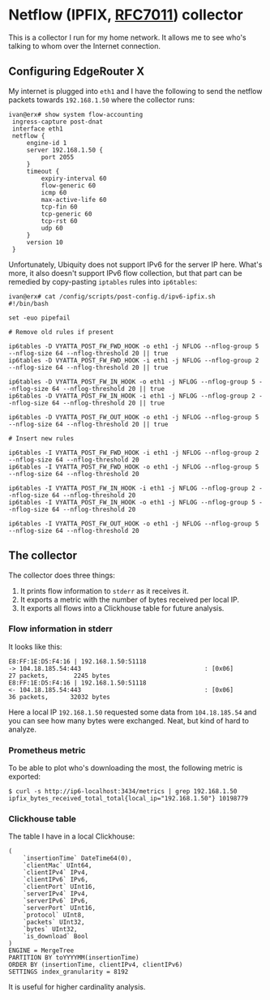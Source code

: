 # Netflow (IPFIX, [RFC7011]) collector

[RFC7011]: https://datatracker.ietf.org/doc/html/rfc7011

This is a collector I run for my home network. It allows me to see
who's talking to whom over the Internet connection.

## Configuring EdgeRouter X

My internet is plugged into `eth1` and I have the following to send
the netflow packets towards `192.168.1.50` where the collector runs:

```
ivan@erx# show system flow-accounting
 ingress-capture post-dnat
 interface eth1
 netflow {
     engine-id 1
     server 192.168.1.50 {
         port 2055
     }
     timeout {
         expiry-interval 60
         flow-generic 60
         icmp 60
         max-active-life 60
         tcp-fin 60
         tcp-generic 60
         tcp-rst 60
         udp 60
     }
     version 10
 }
```

Unfortunately, Ubiquity does not support IPv6 for the server IP here.
What's more, it also doesn't support IPv6 flow collection, but that part
can be remedied by copy-pasting `iptables` rules into `ip6tables`:

```
ivan@erx# cat /config/scripts/post-config.d/ipv6-ipfix.sh
#!/bin/bash

set -euo pipefail

# Remove old rules if present

ip6tables -D VYATTA_POST_FW_FWD_HOOK -o eth1 -j NFLOG --nflog-group 5 --nflog-size 64 --nflog-threshold 20 || true
ip6tables -D VYATTA_POST_FW_FWD_HOOK -i eth1 -j NFLOG --nflog-group 2 --nflog-size 64 --nflog-threshold 20 || true

ip6tables -D VYATTA_POST_FW_IN_HOOK -o eth1 -j NFLOG --nflog-group 5 --nflog-size 64 --nflog-threshold 20 || true
ip6tables -D VYATTA_POST_FW_IN_HOOK -i eth1 -j NFLOG --nflog-group 2 --nflog-size 64 --nflog-threshold 20 || true

ip6tables -D VYATTA_POST_FW_OUT_HOOK -o eth1 -j NFLOG --nflog-group 5 --nflog-size 64 --nflog-threshold 20 || true

# Insert new rules

ip6tables -I VYATTA_POST_FW_FWD_HOOK -i eth1 -j NFLOG --nflog-group 2 --nflog-size 64 --nflog-threshold 20
ip6tables -I VYATTA_POST_FW_FWD_HOOK -o eth1 -j NFLOG --nflog-group 5 --nflog-size 64 --nflog-threshold 20

ip6tables -I VYATTA_POST_FW_IN_HOOK -i eth1 -j NFLOG --nflog-group 2 --nflog-size 64 --nflog-threshold 20
ip6tables -I VYATTA_POST_FW_IN_HOOK -o eth1 -j NFLOG --nflog-group 5 --nflog-size 64 --nflog-threshold 20

ip6tables -I VYATTA_POST_FW_OUT_HOOK -o eth1 -j NFLOG --nflog-group 5 --nflog-size 64 --nflog-threshold 20
```

## The collector

The collector does three things:

1. It prints flow information to `stderr` as it receives it.
2. It exports a metric with the number of bytes received per local IP.
3. It exports all flows into a Clickhouse table for future analysis.

### Flow information in stderr

It looks like this:

```
E8:FF:1E:D5:F4:16 | 192.168.1.50:51118                                 -> 104.18.185.54:443                                  : [0x06]         27 packets,       2245 bytes
E8:FF:1E:D5:F4:16 | 192.168.1.50:51118                                 <- 104.18.185.54:443                                  : [0x06]         36 packets,      32032 bytes
```

Here a local IP `192.168.1.50` requested some data from `104.18.185.54` and you
can see how many bytes were exchanged. Neat, but kind of hard to analyze.

### Prometheus metric

To be able to plot who's downloading the most, the following metric is exported:

```
$ curl -s http://ip6-localhost:3434/metrics | grep 192.168.1.50
ipfix_bytes_received_total_total{local_ip="192.168.1.50"} 10198779
```

### Clickhouse table

The table I have in a local Clickhouse:

```
(
    `insertionTime` DateTime64(0),
    `clientMac` UInt64,
    `clientIPv4` IPv4,
    `clientIPv6` IPv6,
    `clientPort` UInt16,
    `serverIPv4` IPv4,
    `serverIPv6` IPv6,
    `serverPort` UInt16,
    `protocol` UInt8,
    `packets` UInt32,
    `bytes` UInt32,
    `is_download` Bool
)
ENGINE = MergeTree
PARTITION BY toYYYYMM(insertionTime)
ORDER BY (insertionTime, clientIPv4, clientIPv6)
SETTINGS index_granularity = 8192
```

It is useful for higher cardinality analysis.
